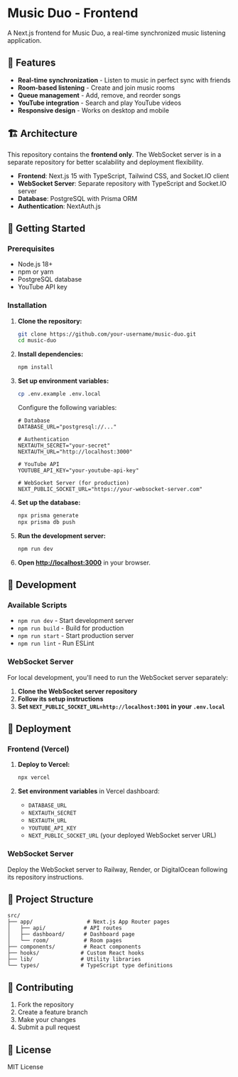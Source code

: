 # Music Duo - Frontend

A Next.js frontend for Music Duo, a real-time synchronized music listening application.

## 🎵 Features

- **Real-time synchronization** - Listen to music in perfect sync with friends
- **Room-based listening** - Create and join music rooms
- **Queue management** - Add, remove, and reorder songs
- **YouTube integration** - Search and play YouTube videos
- **Responsive design** - Works on desktop and mobile

## 🏗️ Architecture

This repository contains the **frontend only**. The WebSocket server is in a separate repository for better scalability and deployment flexibility.

- **Frontend**: Next.js 15 with TypeScript, Tailwind CSS, and Socket.IO client
- **WebSocket Server**: Separate repository with TypeScript and Socket.IO server
- **Database**: PostgreSQL with Prisma ORM
- **Authentication**: NextAuth.js

## 🚀 Getting Started

### Prerequisites

- Node.js 18+
- npm or yarn
- PostgreSQL database
- YouTube API key

### Installation

1. **Clone the repository:**
   ```bash
   git clone https://github.com/your-username/music-duo.git
   cd music-duo
   ```

2. **Install dependencies:**
   ```bash
   npm install
   ```

3. **Set up environment variables:**
   ```bash
   cp .env.example .env.local
   ```
   
   Configure the following variables:
   ```env
   # Database
   DATABASE_URL="postgresql://..."
   
   # Authentication
   NEXTAUTH_SECRET="your-secret"
   NEXTAUTH_URL="http://localhost:3000"
   
   # YouTube API
   YOUTUBE_API_KEY="your-youtube-api-key"
   
   # WebSocket Server (for production)
   NEXT_PUBLIC_SOCKET_URL="https://your-websocket-server.com"
   ```

4. **Set up the database:**
   ```bash
   npx prisma generate
   npx prisma db push
   ```

5. **Run the development server:**
   ```bash
   npm run dev
   ```

6. **Open [http://localhost:3000](http://localhost:3000)** in your browser.

## 🔧 Development

### Available Scripts

- `npm run dev` - Start development server
- `npm run build` - Build for production
- `npm run start` - Start production server
- `npm run lint` - Run ESLint

### WebSocket Server

For local development, you'll need to run the WebSocket server separately:

1. **Clone the WebSocket server repository**
2. **Follow its setup instructions**
3. **Set `NEXT_PUBLIC_SOCKET_URL=http://localhost:3001` in your `.env.local`**

## 🚀 Deployment

### Frontend (Vercel)

1. **Deploy to Vercel:**
   ```bash
   npx vercel
   ```

2. **Set environment variables** in Vercel dashboard:
   - `DATABASE_URL`
   - `NEXTAUTH_SECRET`
   - `NEXTAUTH_URL`
   - `YOUTUBE_API_KEY`
   - `NEXT_PUBLIC_SOCKET_URL` (your deployed WebSocket server URL)

### WebSocket Server

Deploy the WebSocket server to Railway, Render, or DigitalOcean following its repository instructions.

## 📁 Project Structure

```
src/
├── app/                 # Next.js App Router pages
│   ├── api/            # API routes
│   ├── dashboard/      # Dashboard page
│   └── room/           # Room pages
├── components/         # React components
├── hooks/             # Custom React hooks
├── lib/               # Utility libraries
└── types/             # TypeScript type definitions
```

## 🤝 Contributing

1. Fork the repository
2. Create a feature branch
3. Make your changes
4. Submit a pull request

## 📄 License

MIT License

